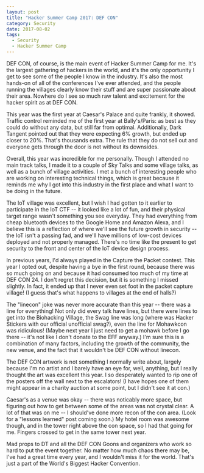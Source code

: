 ```yaml
---
layout: post
title: "Hacker Summer Camp 2017: DEF CON"
category: Security
date: 2017-08-02
tags:
  - Security
  - Hacker Summer Camp
---
```


DEF CON, of course, is the main event of Hacker Summer Camp for me.  It's the
largest gathering of hackers in the world, and it's the only opportunity I get
to see some of the people I know in the industry.  It's also the most hands-on
of all of the conferences I've ever attended, and the people running the
villages clearly know their stuff and are super passionate about their area.
Nowhere do I see so much raw talent and excitement for the hacker spirit as at
DEF CON.

This year was the first year at Caesar's Palace and quite frankly, it showed.  Traffic
control reminded me of the first year at Bally's/Paris: as best as they could do
without any data, but still far from optimal.  Additionally, Dark Tangent
pointed out that they were expecting 6% growth, but ended up closer to 20%.
That's thousands extra.  The rule that they do not sell out and everyone gets
through the door is not without its downsides.

Overall, this year was incredible for me personally.  Though I attended no main
track talks, I made it to a couple of Sky Talks and some village talks, as well
as a bunch of village activities.  I met a bunch of interesting people who are
working on interesting technical things, which is great because it reminds me
why I got into this industry in the first place and what I want to be doing in
the future.

The IoT village was excellent, but I wish I had gotten to it earlier to
participate in the IoT CTF -- it looked like a lot of fun, and their physical
target range wasn't something you see everyday.  They had everything from
cheap bluetooth devices to the Google Home and Amazon Alexa, and I believe this
is a reflection of where we'll see the future growth in security -- the IoT
isn't a passing fad, and we'll have millions of low-cost devices deployed and
not properly managed.  There's no time like the present to get security to the
front and center of the IoT device design process.

In previous years, I'd always played in the Capture the Packet contest.  This
year I opted out, despite having a bye in the first round, because there was so
much going on and because it had consumed too much of my time at DEF CON 24.  I
don't regret this decision, but it is something I missed slightly.  In fact, it
ended up that I never even set foot in the packet capture village!  (I guess
that's what happens to villages at the end of halls?)

The "linecon" joke was never more accurate than this year -- there was a line
for everything!  Not only did every talk have lines, but there were lines to get
into the Biohacking Village, the Swag line was long (where was Hacker Stickers
with our official unofficial swag?), even the line for Mohawkcon was ridiculous!
(Maybe next year I just need to get a mohawk before I go there -- it's not like
I don't donate to the EFF anyway.)  I'm sure this is a combination of many
factors, including the growth of the community, the new venue, and the fact that
it wouldn't be DEF CON without linecon.

The DEF CON artwork is not something I normally write about, largely because I'm
no artist and I barely have an eye for, well, anything, but I really thought the
art was excellent this year.  I so desperately wanted to rip one of the posters
off the wall next to the escalators!  (I have hopes one of them might appear in
a charity auction at some point, but I didn't see it at con.)

Caesar's as a venue was okay -- there was noticably more space, but figuring out
how to get between some of the areas was not crystal clear.  A lot of that was
on me -- I should've done more recon of the con area.  (Look for a "lessons
learned" post coming soon.)  My hotel room was awesome though, and in the tower
right above the con space, so I had that going for me.  Fingers crossed to get
in the same tower next year.

Mad props to DT and all the DEF CON Goons and organizers who work so hard to put
the event together.  No matter how much chaos there may be, I've had a great
time every year, and I wouldn't miss it for the world.  That's just a part of
the World's Biggest Hacker Convention.

